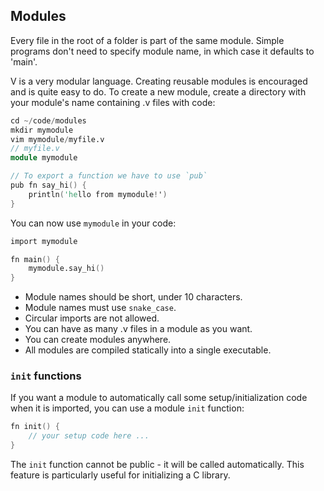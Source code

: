 ## Modules

Every file in the root of a folder is part of the same module. Simple programs don't need to specify module name, in which case it defaults to 'main'.

V is a very modular language. Creating reusable modules is encouraged and is quite easy to do. To create a new module, create a directory with your module's name containing .v files with code:

```v
cd ~/code/modules
mkdir mymodule
vim mymodule/myfile.v
// myfile.v
module mymodule

// To export a function we have to use `pub`
pub fn say_hi() {
	println('hello from mymodule!')
}
```

You can now use `mymodule` in your code:

```v
import mymodule

fn main() {
	mymodule.say_hi()
}
```

- Module names should be short, under 10 characters.
- Module names must use `snake_case`.
- Circular imports are not allowed.
- You can have as many .v files in a module as you want.
- You can create modules anywhere.
- All modules are compiled statically into a single executable.

### `init` functions

If you want a module to automatically call some setup/initialization code when it is imported, you can use a module `init` function:

```v
fn init() {
	// your setup code here ...
}
```

The `init` function cannot be public - it will be called automatically. This feature is particularly useful for initializing a C library.